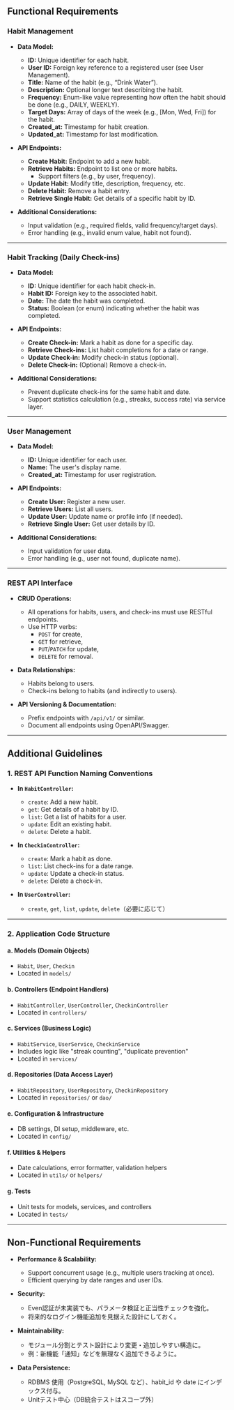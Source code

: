 ## Functional Requirements

### Habit Management

- **Data Model:**
  - **ID:** Unique identifier for each habit.
  - **User ID:** Foreign key reference to a registered user (see User Management).
  - **Title:** Name of the habit (e.g., “Drink Water”).
  - **Description:** Optional longer text describing the habit.
  - **Frequency:** Enum-like value representing how often the habit should be done (e.g., DAILY, WEEKLY).
  - **Target Days:** Array of days of the week (e.g., [Mon, Wed, Fri]) for the habit.
  - **Created_at:** Timestamp for habit creation.
  - **Updated_at:** Timestamp for last modification.

- **API Endpoints:**
  - **Create Habit:** Endpoint to add a new habit.
  - **Retrieve Habits:** Endpoint to list one or more habits.
    - Support filters (e.g., by user, frequency).
  - **Update Habit:** Modify title, description, frequency, etc.
  - **Delete Habit:** Remove a habit entry.
  - **Retrieve Single Habit:** Get details of a specific habit by ID.

- **Additional Considerations:**
  - Input validation (e.g., required fields, valid frequency/target days).
  - Error handling (e.g., invalid enum value, habit not found).

---

### Habit Tracking (Daily Check-ins)

- **Data Model:**
  - **ID:** Unique identifier for each habit check-in.
  - **Habit ID:** Foreign key to the associated habit.
  - **Date:** The date the habit was completed.
  - **Status:** Boolean (or enum) indicating whether the habit was completed.

- **API Endpoints:**
  - **Create Check-in:** Mark a habit as done for a specific day.
  - **Retrieve Check-ins:** List habit completions for a date or range.
  - **Update Check-in:** Modify check-in status (optional).
  - **Delete Check-in:** (Optional) Remove a check-in.

- **Additional Considerations:**
  - Prevent duplicate check-ins for the same habit and date.
  - Support statistics calculation (e.g., streaks, success rate) via service layer.

---

### User Management

- **Data Model:**
  - **ID:** Unique identifier for each user.
  - **Name:** The user's display name.
  - **Created_at:** Timestamp for user registration.

- **API Endpoints:**
  - **Create User:** Register a new user.
  - **Retrieve Users:** List all users.
  - **Update User:** Update name or profile info (if needed).
  - **Retrieve Single User:** Get user details by ID.

- **Additional Considerations:**
  - Input validation for user data.
  - Error handling (e.g., user not found, duplicate name).

---

### REST API Interface

- **CRUD Operations:**
  - All operations for habits, users, and check-ins must use RESTful endpoints.
  - Use HTTP verbs:
    - `POST` for create,
    - `GET` for retrieve,
    - `PUT`/`PATCH` for update,
    - `DELETE` for removal.

- **Data Relationships:**
  - Habits belong to users.
  - Check-ins belong to habits (and indirectly to users).

- **API Versioning & Documentation:**
  - Prefix endpoints with `/api/v1/` or similar.
  - Document all endpoints using OpenAPI/Swagger.

---

## Additional Guidelines

### 1. REST API Function Naming Conventions

- **In `HabitController`:**
  - `create`: Add a new habit.
  - `get`: Get details of a habit by ID.
  - `list`: Get a list of habits for a user.
  - `update`: Edit an existing habit.
  - `delete`: Delete a habit.

- **In `CheckinController`:**
  - `create`: Mark a habit as done.
  - `list`: List check-ins for a date range.
  - `update`: Update a check-in status.
  - `delete`: Delete a check-in.

- **In `UserController`:**
  - `create`, `get`, `list`, `update`, `delete`（必要に応じて）

---

### 2. Application Code Structure

#### a. **Models (Domain Objects)**

- `Habit`, `User`, `Checkin`
- Located in `models/`

#### b. **Controllers (Endpoint Handlers)**

- `HabitController`, `UserController`, `CheckinController`
- Located in `controllers/`

#### c. **Services (Business Logic)**

- `HabitService`, `UserService`, `CheckinService`
- Includes logic like "streak counting", "duplicate prevention"
- Located in `services/`

#### d. **Repositories (Data Access Layer)**

- `HabitRepository`, `UserRepository`, `CheckinRepository`
- Located in `repositories/` or `dao/`

#### e. **Configuration & Infrastructure**

- DB settings, DI setup, middleware, etc.
- Located in `config/`

#### f. **Utilities & Helpers**

- Date calculations, error formatter, validation helpers
- Located in `utils/` or `helpers/`

#### g. **Tests**

- Unit tests for models, services, and controllers
- Located in `tests/`

---

## Non-Functional Requirements

- **Performance & Scalability:**
  - Support concurrent usage (e.g., multiple users tracking at once).
  - Efficient querying by date ranges and user IDs.

- **Security:**
  - Even認証が未実装でも、パラメータ検証と正当性チェックを強化。
  - 将来的なログイン機能追加を見据えた設計にしておく。

- **Maintainability:**
  - モジュール分割とテスト設計により変更・追加しやすい構造に。
  - 例：新機能「通知」などを無理なく追加できるように。

- **Data Persistence:**
  - RDBMS 使用（PostgreSQL, MySQL など）、habit_id や date にインデックス付与。
  - Unitテスト中心（DB統合テストはスコープ外）
